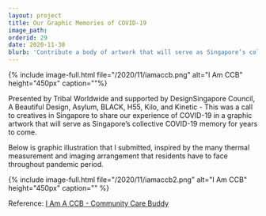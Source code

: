 ```yaml
---
layout: project
title: Our Graphic Memories of COVID-19
image_path: 
orderid: 29
date: 2020-11-30
blurb: 'Contribute a body of artwork that will serve as Singapore’s collective COVID-19 memory.'
---
```

{% include image-full.html file="/2020/11/iamaccb.png" alt="I Am CCB" height="450px" caption=""%}

<!--more-->

Presented by Tribal Worldwide and supported by DesignSingapore Council, A Beautiful Design, Asylum, BLACK, H55, Kilo, and Kinetic - This was a call to creatives in Singapore to share our experience of COVID-19 in a graphic artwork that will serve as Singapore’s collective COVID-19 memory for years to come.

Below is graphic illustration that I submitted, inspired by the many thermal measurement and imaging arrangement that residents have to face throughout pandemic period.

{% include image-full.html file="/2020/11/iamaccb2.png" alt="I Am CCB" height="450px" caption="" %}


Reference: [I Am A CCB - Community Care Buddy](https://iamaccb.sg/submission/)